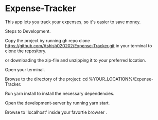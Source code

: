 # Expense-Tracker
This app lets you track your expenses, so it's easier to save money. 

Steps to Development.

Copy the project by running gh repo clone https://github.com/Ashish020202/Expense-Tracker.git in your terminal to clone the repository.

or downloading the zip-file and unzipping it to your preferred location.

Open your terminal.

Browse to the directory of the project: cd %YOUR_LOCATION%/Expense-Tracker.

Run yarn install to install the necessary dependencies.

Open the development-server by running yarn start.

Browse to 'localhost' inside your favortie browser .
